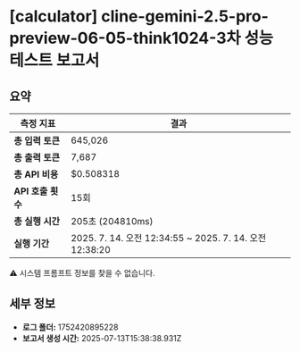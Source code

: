 # [calculator] cline-gemini-2.5-pro-preview-06-05-think1024-3차 성능 테스트 보고서

## 요약

| 측정 지표 | 결과 |
|---|---|
| **총 입력 토큰** | 645,026 |
| **총 출력 토큰** | 7,687 |
| **총 API 비용** | $0.508318 |
| **API 호출 횟수** | 15회 |
| **총 실행 시간** | 205초 (204810ms) |
| **실행 기간** | 2025. 7. 14. 오전 12:34:55 ~ 2025. 7. 14. 오전 12:38:20 |

⚠️ 시스템 프롬프트 정보를 찾을 수 없습니다.



## 세부 정보

- **로그 폴더:** 1752420895228
- **보고서 생성 시간:** 2025-07-13T15:38:38.931Z